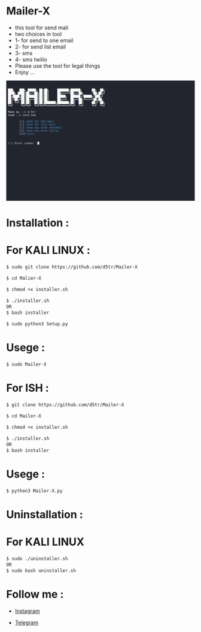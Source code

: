 # Mailer-X

* this tool for send mali
* two choices in tool 
* 1- for send to one email
* 2- for send list email
* 3- sms
* 4- sms twilio
* Please use the tool for legal things
* Enjoy ...

![Malier-X](https://github.com/d5tr/Mailer-X/blob/main/mx.png)


# Installation :


# For KALI LINUX :

```
$ sudo git clone https://github.com/d5tr/Mailer-X
```

```
$ cd Malier-X
```

```
$ chmod +x installer.sh
```

```
$ ./installer.sh
OR 
$ bash installer
```

```
$ sudo python3 Setup.py
```


# Usege :

```
$ sudo Mailer-X
```


# For ISH :

```
$ git clone https://github.com/d5tr/Mailer-X
```

```
$ cd Mailer-X
```

```
$ chmod +x installer.sh
```

```
$ ./installer.sh
OR 
$ bash installer
```


# Usege :

```
$ python3 Mailer-X.py
```

# Uninstallation :


# For KALI LINUX 

```
$ sudo ./uninstaller.sh
OR
$ sudo bash uninstaller.sh
```


# Follow me :


* [Instagram](https://instagram.com/d_5tr)



* [Telegram](https://t.me/d5tr_Cyber)
